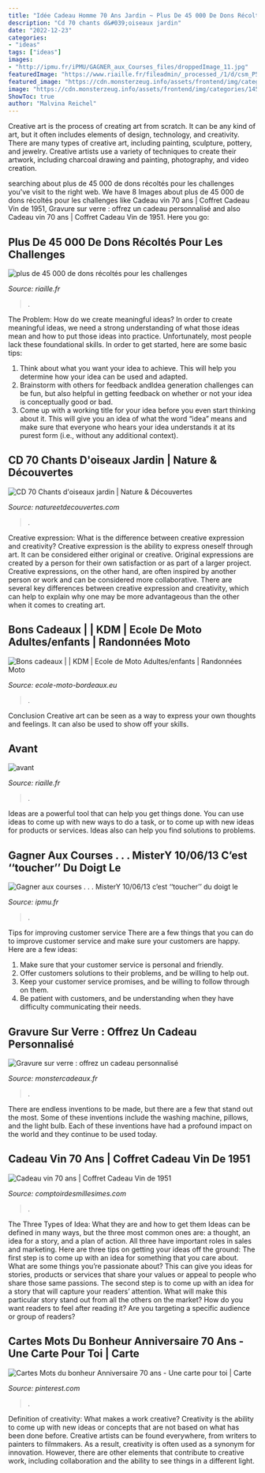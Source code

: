 ```yaml
---
title: "Idée Cadeau Homme 70 Ans Jardin ~ Plus De 45 000 De Dons Récoltés Pour Les Challenges"
description: "Cd 70 chants d&#039;oiseaux jardin"
date: "2022-12-23"
categories:
- "ideas"
tags: ["ideas"]
images:
- "http://ipmu.fr/iPMU/GAGNER_aux_Courses_files/droppedImage_11.jpg"
featuredImage: "https://www.riaille.fr/fileadmin/_processed_/1/d/csm_P5Rigaudieres-Avant-BD_5674ba0231.jpg"
featured_image: "https://cdn.monsterzeug.info/assets/frontend/img/categories/145.jpg"
image: "https://cdn.monsterzeug.info/assets/frontend/img/categories/145.jpg"
ShowToc: true
author: "Malvina Reichel"
---
```



Creative art is the process of creating art from scratch. It can be any kind of art, but it often includes elements of design, technology, and creativity. There are many types of creative art, including painting, sculpture, pottery, and jewelry. Creative artists use a variety of techniques to create their artwork, including charcoal drawing and painting, photography, and video creation.

	

		
searching about plus de 45 000 de dons récoltés pour les challenges you've visit to the right web. We have 8 Images about plus de 45 000 de dons récoltés pour les challenges like Cadeau vin 70 ans | Coffret Cadeau Vin de 1951, Gravure sur verre : offrez un cadeau personnalisé and also Cadeau vin 70 ans | Coffret Cadeau Vin de 1951. Here you go:
		
    
## Plus De 45 000 De Dons Récoltés Pour Les Challenges

<img loading=lazy src="https://www.riaille.fr/fileadmin/user_upload/action-confinement-ELI.png" onerror="this.onerror=null;this.src='https://tse3.mm.bing.net/th?id=OIP.DvCKnKDbsZOQl7sjPDy9IQHaC0&amp;pid=15.1';" alt="plus de 45 000 de dons récoltés pour les challenges">

_Source: riaille.fr_

>. 

	

The Problem: How do we create meaningful ideas?
In order to create meaningful ideas, we need a strong understanding of what those ideas mean and how to put those ideas into practice. Unfortunately, most people lack these foundational skills. In order to get started, here are some basic tips: 
1. Think about what you want your idea to achieve. This will help you determine how your idea can be used and adapted. 
2. Brainstorm with others for feedback andIdea generation challenges can be fun, but also helpful in getting feedback on whether or not your idea is conceptually good or bad. 
3. Come up with a working title for your idea before you even start thinking about it. This will give you an idea of what the word “idea” means and make sure that everyone who hears your idea understands it at its purest form (i.e., without any additional context).

    
## CD 70 Chants D&#039;oiseaux Jardin | Nature &amp; Découvertes

<img loading=lazy src="https://cache.natureetdecouvertes.com/Medias/Images/Articles/17110140/690" onerror="this.onerror=null;this.src='https://tse3.mm.bing.net/th?id=OIP.0eMfTb_6xl7SqHbOKwCAlgD6D6&amp;pid=15.1';" alt="CD 70 Chants d&#039;oiseaux jardin | Nature &amp; Découvertes">

_Source: natureetdecouvertes.com_

>. 

	

Creative expression: What is the difference between creative expression and creativity?
Creative expression is the ability to express oneself through art. It can be considered either original or creative. Original expressions are created by a person for their own satisfaction or as part of a larger project. Creative expressions, on the other hand, are often inspired by another person or work and can be considered more collaborative. There are several key differences between creative expression and creativity, which can help to explain why one may be more advantageous than the other when it comes to creating art.

    
## Bons Cadeaux | | KDM | Ecole De Moto Adultes/enfants | Randonnées Moto

<img loading=lazy src="https://www.ecole-moto-bordeaux.eu/datas/386/cadeau.png" onerror="this.onerror=null;this.src='https://tse1.mm.bing.net/th?id=OIP.rXYFa2j8GCAEfkxqJ23KQgHaHa&amp;pid=15.1';" alt="Bons cadeaux | | KDM | Ecole de Moto Adultes/enfants | Randonnées Moto">

_Source: ecole-moto-bordeaux.eu_

>. 

	

Conclusion
Creative art can be seen as a way to express your own thoughts and feelings. It can also be used to show off your skills.

    
## Avant

<img loading=lazy src="https://www.riaille.fr/fileadmin/_processed_/1/d/csm_P5Rigaudieres-Avant-BD_5674ba0231.jpg" onerror="this.onerror=null;this.src='https://tse4.mm.bing.net/th?id=OIP.oyjkTfq2-Yb6gJNhM_RoMgAAAA&amp;pid=15.1';" alt="avant">

_Source: riaille.fr_

>. 

	

Ideas are a powerful tool that can help you get things done. You can use ideas to come up with new ways to do a task, or to come up with new ideas for products or services. Ideas also can help you find solutions to problems.

    
## Gagner Aux Courses . . . MisterY 10/06/13 C’est ‘‘toucher’’ Du Doigt Le

<img loading=lazy src="http://ipmu.fr/iPMU/GAGNER_aux_Courses_files/droppedImage_11.jpg" onerror="this.onerror=null;this.src='https://tse4.mm.bing.net/th?id=OIP.AxY-vBMrlu0XN_mimcFO3gHaEL&amp;pid=15.1';" alt="Gagner aux courses . . . MisterY 10/06/13 c’est ‘‘toucher’’ du doigt le">

_Source: ipmu.fr_

>. 

	

Tips for improving customer service
There are a few things that you can do to improve customer service and make sure your customers are happy. Here are a few ideas:
1. Make sure that your customer service is personal and friendly.
2. Offer customers solutions to their problems, and be willing to help out.
3. Keep your customer service promises, and be willing to follow through on them.
4. Be patient with customers, and be understanding when they have difficulty communicating their needs.

    
## Gravure Sur Verre : Offrez Un Cadeau Personnalisé

<img loading=lazy src="https://cdn.monsterzeug.info/assets/frontend/img/categories/145.jpg" onerror="this.onerror=null;this.src='https://tse2.mm.bing.net/th?id=OIP.TTnpNV37Z8RxnzZc6NlT8gHaDt&amp;pid=15.1';" alt="Gravure sur verre : offrez un cadeau personnalisé">

_Source: monstercadeaux.fr_

>. 

	

There are endless inventions to be made, but there are a few that stand out the most. Some of these inventions include the washing machine, pillows, and the light bulb. Each of these inventions have had a profound impact on the world and they continue to be used today.

    
## Cadeau Vin 70 Ans | Coffret Cadeau Vin De 1951

<img loading=lazy src="https://www.comptoirdesmillesimes.com/blog/wp-content/uploads/2019/07/cadeau-homme-vin.jpg" onerror="this.onerror=null;this.src='https://tse2.mm.bing.net/th?id=OIP.OfhKVbQo1VFH_19cx54JIwHaC9&amp;pid=15.1';" alt="Cadeau vin 70 ans | Coffret Cadeau Vin de 1951">

_Source: comptoirdesmillesimes.com_

>. 

	

The Three Types of Idea: What they are and how to get them
Ideas can be defined in many ways, but the three most common ones are: a thought, an idea for a story, and a plan of action. All three have important roles in sales and marketing. Here are three tips on getting your ideas off the ground: 
The first step is to come up with an idea for something that you care about. What are some things you’re passionate about? This can give you ideas for stories, products or services that share your values or appeal to people who share those same passions. 
The second step is to come up with an idea for a story that will capture your readers’ attention. What will make this particular story stand out from all the others on the market? How do you want readers to feel after reading it? Are you targeting a specific audience or group of readers?

    
## Cartes Mots Du Bonheur Anniversaire 70 Ans - Une Carte Pour Toi | Carte

<img loading=lazy src="https://i.pinimg.com/736x/29/9f/9b/299f9b305bf7e6c4121e6a5c2ba43478--belle-scrap.jpg" onerror="this.onerror=null;this.src='https://tse4.mm.bing.net/th?id=OIP.pQysoH4S3JqtsMVDUGYEOAHaHa&amp;pid=15.1';" alt="Cartes Mots du bonheur Anniversaire 70 ans - Une carte pour toi | Carte">

_Source: pinterest.com_

>. 

	

Definition of creativity: What makes a work creative?
Creativity is the ability to come up with new ideas or concepts that are not based on what has been done before. Creative artists can be found everywhere, from writers to painters to filmmakers. As a result, creativity is often used as a synonym for innovation. However, there are other elements that contribute to creative work, including collaboration and the ability to see things in a different light.

